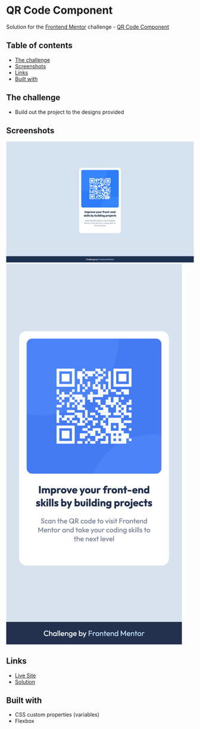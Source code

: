 # QR Code Component

Solution for the [Frontend Mentor](https://frontendmentor.io) challenge - [QR Code Component](https://www.frontendmentor.io/challenges/qr-code-component-iux_sIO_H)

## Table of contents

- [The challenge](#the-challenge)
- [Screenshots](#screenshots)
- [Links](#links)
- [Built with](#built-with)

## The challenge

- Build out the project to the designs provided

## Screenshots

![](screenshots/desktop.png)
![](screenshots/mobile.png)

## Links

- [Live Site]()
- [Solution]()

## Built with

- CSS custom properties (variables)
- Flexbox
